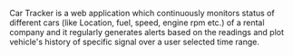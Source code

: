Car Tracker is a web application which continuously monitors status of different cars (like Location, fuel, speed, engine rpm etc.) of a rental company and it regularly generates alerts based on the readings and plot vehicle's history of specific signal over a user selected time range.
